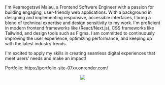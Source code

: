 I'm Keamogetswi Malau, a Frontend Software Engineer with a passion for building engaging, user-friendly web applications. With a background in designing and implementing responsive, accessible interfaces, I bring a blend of technical expertise and design sensitivity to my work. I'm proficient in modern frontend frameworks like (React/Next.js), CSS frameworks like Tailwind, and design tools such as Figma. I am committed to continuously improving the user experience, optimizing performance, and keeping up with the latest industry trends.

I'm excited to apply my skills in creating seamless digital experiences that meet users’ needs and make an impact!
<p>Portfolio: https://portfolio-site-07xv.onrender.com/</p>
<p align="center">
  <a href="https://skillicons.dev">
    <img src="https://skillicons.dev/icons?i=js,ts,html,css,tailwind,react,nextjs,figma,git,github"/>
  </a>
</p>
